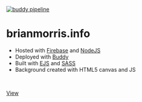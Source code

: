 [![buddy pipeline](https://app.buddy.works/brianmorris/brianmorris-info/pipelines/pipeline/214195/badge.svg?token=7a0670666b63a61c2f69625d7fbfdb03a82986ebcb0c4e23cc19d8549e4219c4 "buddy pipeline")](https://app.buddy.works/brianmorris/brianmorris-info/pipelines/pipeline/214195)
<br />

# brianmorris.info

* Hosted with [Firebase](https://firebase.com "Visit firebase.com") and [NodeJS](https://nodejs.org "Visit nodejs.org")
* Deployed with [Buddy](https://buddy.works "Visit buddy.works")
* Built with [EJS](https://ejs.co/ "Visit ejs.co") and [SASS](https://sass-lang.com/ "Visit sass-lang.com")
* Background created with HTML5 canvas and JS
<br />

[View](https://brianmorris.info "Visit brianmorris.info")
